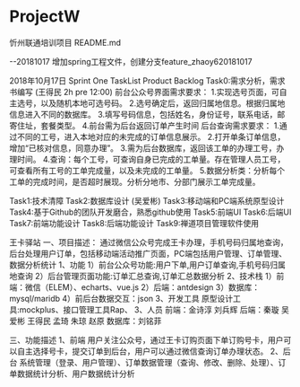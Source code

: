 # ProjectW
忻州联通培训项目
README.md

--20181017
增加spring工程文件，创建分支feature_zhaoy620181017

2018年10月17日 
Sprint One TaskList Product Backlog
Task0:需求分析，需求书编写 (王得民 2h pre 12:00)
      前台公众号界面需求要求：
            1.实现选号页面，可自主选号，以及随机本地可选号码。
            2.选号确定后，返回归属地信息。根据归属地信息进入不同的数据库。
            3.填写号码信息，包括姓名，身份证号，联系电话，邮寄住址，套餐类型。
            4.前台需为后台返回订单产生时间
      后台查询需求要求：
            1.通过不同的工号，进入本地对应的未完成的订单信息展示。
            2.打开单条订单信息，增加“已核对信息，同意办理”。
            3.需为后台数据库，返回该工单的办理工号，办理时间。
            4.查询：每个工号，可查询自身已完成的工单量。存在管理人员工号，可查看所有工号的工单完成量，以及未完成的工单量。
            5.数据分析类：分析每个工单的完成时间，是否超时展现。分析分地市、分部门展示工单完成量。

Task1:技术清障 
Task2:数据库设计         (吴爱彬)
Task3:移动端和PC端系统原型设计
Task4:基于Github的团队开发磨合，熟悉github使用
Task5:前端UI
Task6:后端UI
Task7:前端功能设计
Task8:后端功能设计
Task9:禅道项目管理软件使用

王卡驿站
一、项目描述：
通过微信公众号完成王卡办理，手机号码归属地查询，后台处理用户订单，包括移动端活动推广页面，PC端包括用户管理、订单管理、数据分析统计
1、功能
1）前台公众号功能:用户下单,用户订单查询,手机号码归属地查询
2）后台管理页面功能:订单汇总查询,订单汇总数据分析
2、技术栈
1）前端：微信（ELEM）、echarts、vue.js
2）后端：antdesign
3）数据库：mysql/maridb
4）前后台数据交互：json
3、开发工具
原型设计工具:mockplus、接口管理工具Rap、
3、人员
前端：金诗淳 刘兵辉 
后端：秦璇 吴爱彬 王得民 孟琦 朱琼 赵原
数据库：刘铭菲

三、功能描述
1、前端
用户关注公众号，通过王卡订购页面下单订购号卡，用户可以自主选择号卡，提交订单到后台，用户可以通过微信查询订单办理状态。
2、后台
系统管理（登录、用户管理）、订单数据管理（查询、修改、删除、处理）、订单数据统计分析、用户数据统计分析
